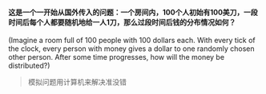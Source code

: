 #### 这是一个一开始从国外传入的问题：一个房间内，100个人初始有100美刀，一段时间后每个人都要随机地给一人1刀，那么过段时间后钱的分布情况如何？
(Imagine a room full of 100 people with 100 dollars each. With every tick of the clock, every person with money gives a dollar to one randomly chosen other person. After some time progresses, how will the money be distributed?)

> 模拟问题用计算机来解决准没错